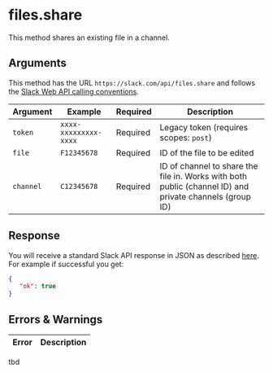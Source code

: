# files.share
This method shares an existing file in a channel.

## Arguments
This method has the URL `https://slack.com/api/files.share` and follows the [Slack Web API calling conventions](https://api.slack.com/web#basics).

Argument|Example|Required|Description
--------|-------|--------|-----------
`token`|`xxxx-xxxxxxxxx-xxxx`|Required|Legacy token (requires scopes: `post`)
`file`|`F12345678`|Required|ID of the file to be edited
`channel`|`C12345678`|Required|ID of channel to share the file in. Works with both public (channel ID) and private channels (group ID)

## Response
You will receive a standard Slack API response in JSON as described [here](https://api.slack.com/web#basics). For example if successful you get:

```json
{
   "ok": true
}
```
## Errors & Warnings
Error|Description
--------|-------
tbd
